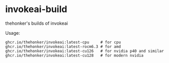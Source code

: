 # invokeai-build

thehonker's builds of invokeai

Usage:

```none
ghcr.io/thehonker/invokeai:latest-cpu     # for cpu
ghcr.io/thehonker/invokeai:latest-rocm6.3 # for amd
ghcr.io/thehonker/invokeai:latest-cu126   # for nvidia p40 and similar
ghcr.io/thehonker/invokeai:latest-cu128   # for modern nvidia
```
